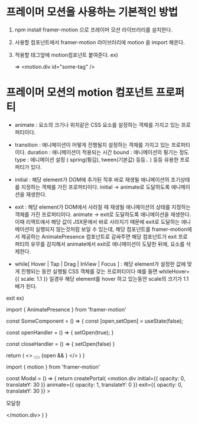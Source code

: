 # 프레이머 모션을 사용하는 기본적인 방법

1. npm install framer-motion 으로 프레이머 모션 라이브러리를 설치한다.

2. 사용할 컴포넌트에서 framer-motion 라이브러리에 motion 을 import 해온다.

3. 적용할 태그앞에 motion컴포넌트 붙여준다.
   ex) <div id="some-tag" /> => <motion.div id="some-tag" />

# 프레이머 모션의 motion 컴포넌트 프로퍼티
- animate : 요소의 크기나 위치같은 CSS 요소를 설정하는 객체를 가지고 있는 프로퍼티이다.

- transition : 애니메이션이 어떻게 진행될지 설정하는 객체를 가지고 있는 프로퍼티이다.
               duration : 애니메이션이 적용되는 시간
               bound    : 애니메이션의 튕기는 정도
               type     : 애니메이션 설정 ( spring(튕김), tween(기본값) 등등.. )
               등등 유용한 프로퍼티가 있다.

- initial : 해당 element가 DOM에 추가된 직후 바로 재생될 애니메이션의 초기상태를 지정하는 객체를 가진 프로퍼티이다.
            initial -> animate로 도달하도록 애니메이션을 재생한다.

- exit : 해당 element가 DOM에서 사라질 때 재생될 애니메이션의 상태를 지정하는 객체를 가진 프로퍼티이다.
         animate -> exit로 도달하도록 애니메이션을 재생한다.
         이때 리액트에서 해당 값이 JSX문에서 바로 사라지기 때문에 exit로 도달하는 애니메이션이 실행되지 않는것처럼
         보일 수 있는데, 해당 컴포넌트를 framer-motion에서 제공하는 AnimatePresence 컴포넌트로 감싸주면 
         해당 컴포넌트가 exit 프로퍼티의 유무를 감지해서 animate에서 exit로 애니메이션이 도달한 뒤에,
         요소를 삭제한다.

- while[ Hover | Tap | Drag | InView | Focus ] :
         해당 element가 설정한 값에 맞게 진행되는 동안 실행될 CSS 객체를 갖는 프로퍼티이다
         예를 들면 whileHover={{ scale: 1.1 }} 일경우 해당 element를 hover 하고 있는동안 scale의 크기가 1.1배가 된다.

exit ex)
<!-- Modal 컴포넌트를 감싸는 컴포넌트 -->
import { AnimatePresence } from 'framer-motion'

const SomeComponent = () => {
   const [open,setOpen] = useState(false);

   const openHandler = () => {
      setOpen(true);
   }

   const closeHandler = () => {
      setOpen(false)
   }

   return (
      <>
         <button onClick={openHandler}></button>
         <AnimatePresence>
            {open && <Modal />}
         </AnimatePresence>
      </>
   )
}

<!-- Modal 컴포넌트 -->
import { motion } from 'framer-motion'

const Modal = () => {
   return createPortal(
      <motion.div
         initial={{ opacity: 0, translateY: 30 }}
         animate={{ opacity: 1, translateY: 0 }}
         exit={{ opacity: 0, translateY: 30 }}
      >
         <p>모달창</p>
      </motion.div>
   )
}